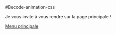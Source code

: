 #Becode-animation-css

Je vous invite à vous rendre sur la page principale !

[Menu principale]()




